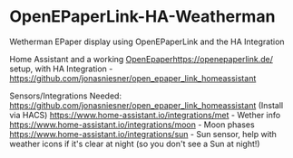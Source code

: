 # OpenEPaperLink-HA-Weatherman
Wetherman EPaper display using OpenEPaperLink and the HA Integration

Home Assistant and a working [OpenEpaper](https://openepaperlink.de/)https://openepaperlink.de/ setup, with HA Integration - https://github.com/jonasniesner/open_epaper_link_homeassistant

Sensors/Integrations Needed:
https://github.com/jonasniesner/open_epaper_link_homeassistant (Install via HACS)
https://www.home-assistant.io/integrations/met - Wether info
https://www.home-assistant.io/integrations/moon - Moon phases
https://www.home-assistant.io/integrations/sun - Sun sensor, help with weather icons if it's clear at night (so you don't see a Sun at night!)

